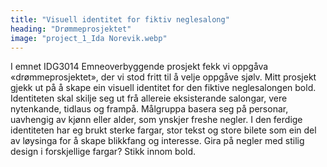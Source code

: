 ```yaml
---
title: "Visuell identitet for fiktiv neglesalong"
heading: "Drømmeprosjektet"
image: "project_1_Ida Norevik.webp"
---
```


I emnet IDG3014 Emneoverbyggende prosjekt fekk vi oppgåva «drømmeprosjektet», der vi stod fritt til å velje oppgåve sjølv. Mitt prosjekt gjekk ut på å skape ein visuell identitet for den fiktive neglesalongen bold. Identiteten skal skilje seg ut frå allereie eksisterande salongar, vere nytenkande, tidlaus og frampå. Målgruppa basera seg på personar, uavhengig av kjønn eller alder, som ynskjer freshe negler. I den ferdige identiteten har eg brukt sterke fargar, stor tekst og store bilete som ein del av løysinga for å skape blikkfang og interesse. Gira på negler med stilig design i forskjellige fargar? Stikk innom bold.
